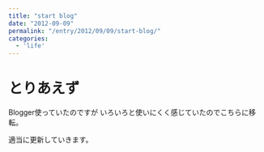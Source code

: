 ```yaml
---
title: "start blog"
date: "2012-09-09"
permalink: "/entry/2012/09/09/start-blog/"
categories:
  - 'life'
---
```

# とりあえず

Blogger使っていたのですが
いろいろと使いにくく感じていたのでこちらに移転。

適当に更新していきます。
